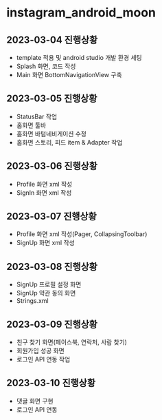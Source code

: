 # instagram_android_moon
## 2023-03-04 진행상황
+ template 적용 및 android studio 개발 환경 세팅
+ Splash 화면, 코드 작성
+ Main 화면 BottomNavigationView 구축

## 2023-03-05 진행상황
+ StatusBar 작업
+ 홈화면 툴바
+ 홈화면 바텀네비게이션 수정
+ 홈화면 스토리, 피드 item & Adapter 작업

## 2023-03-06 진행상황
+ Profile 화면 xml 작성
+ SignIn 화면 xml 작성

## 2023-03-07 진행상황
+ Profile 화면 xml 작성(Pager, CollapsingToolbar)
+ SignUp 화면 xml 작성

## 2023-03-08 진행상황
+ SignUp 프로필 설정 화면
+ SignUp 약관 동의 화면
+ Strings.xml

## 2023-03-09 진행상황
+ 친구 찾기 화면(페이스북, 연락처, 사람 찾기)
+ 회원가입 성공 화면
+ 로그인 API 연동 작업

## 2023-03-10 진행상황
+ 댓글 화면 구현
+ 로그인 API 연동

